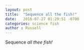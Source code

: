 ```yaml
---
layout: post
title:  "Sequence all the fish!"
date:   2016-07-27 01:29:51 -0700
categories: science fish
author : Russell
---
```


Sequence *all thee fish!*

